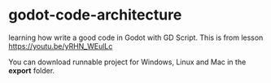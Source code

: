 # godot-code-architecture
learning how write a good code in Godot with GD Script. This is from lesson https://youtu.be/yRHN_WEulLc

You can download runnable project for Windows, Linux and Mac in the **export** folder.
